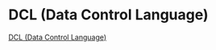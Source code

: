 # DCL (Data Control Language)
[DCL (Data Control Language)](https://aiwithcloud.com/2022/09/15/dcl_data_control_language/)
